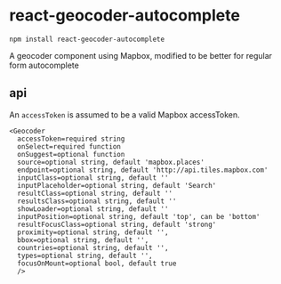 # react-geocoder-autocomplete

```
npm install react-geocoder-autocomplete
```

A geocoder component using Mapbox, modified to be better for regular form autocomplete

## api

An `accessToken` is assumed to be a valid Mapbox accessToken.

```
<Geocoder
  accessToken=required string
  onSelect=required function
  onSuggest=optional function
  source=optional string, default 'mapbox.places'
  endpoint=optional string, default 'http://api.tiles.mapbox.com'
  inputClass=optional string, default ''
  inputPlaceholder=optional string, default 'Search'
  resultClass=optional string, default ''
  resultsClass=optional string, default ''
  showLoader=optional string, default ''
  inputPosition=optional string, default 'top', can be 'bottom'
  resultFocusClass=optional string, default 'strong'
  proximity=optional string, default '',
  bbox=optional string, default '',
  countries=optional string, default '',
  types=optional string, default '',
  focusOnMount=optional bool, default true
  />
```
